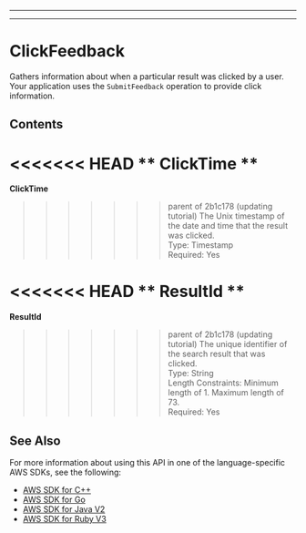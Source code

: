 --------

--------

# ClickFeedback<a name="API_ClickFeedback"></a>

Gathers information about when a particular result was clicked by a user\. Your application uses the `SubmitFeedback` operation to provide click information\.

## Contents<a name="API_ClickFeedback_Contents"></a>

<<<<<<< HEAD
 ** ClickTime **   <a name="Kendra-Type-ClickFeedback-ClickTime"></a>
=======
 **ClickTime**   <a name="Kendra-Type-ClickFeedback-ClickTime"></a>
>>>>>>> parent of 2b1c178 (updating tutorial)
The Unix timestamp of the date and time that the result was clicked\.  
Type: Timestamp  
Required: Yes

<<<<<<< HEAD
 ** ResultId **   <a name="Kendra-Type-ClickFeedback-ResultId"></a>
=======
 **ResultId**   <a name="Kendra-Type-ClickFeedback-ResultId"></a>
>>>>>>> parent of 2b1c178 (updating tutorial)
The unique identifier of the search result that was clicked\.  
Type: String  
Length Constraints: Minimum length of 1\. Maximum length of 73\.  
Required: Yes

## See Also<a name="API_ClickFeedback_SeeAlso"></a>

For more information about using this API in one of the language\-specific AWS SDKs, see the following:
+  [ AWS SDK for C\+\+](https://docs.aws.amazon.com/goto/SdkForCpp/kendra-2019-02-03/ClickFeedback) 
+  [ AWS SDK for Go](https://docs.aws.amazon.com/goto/SdkForGoV1/kendra-2019-02-03/ClickFeedback) 
+  [ AWS SDK for Java V2](https://docs.aws.amazon.com/goto/SdkForJavaV2/kendra-2019-02-03/ClickFeedback) 
+  [ AWS SDK for Ruby V3](https://docs.aws.amazon.com/goto/SdkForRubyV3/kendra-2019-02-03/ClickFeedback) 